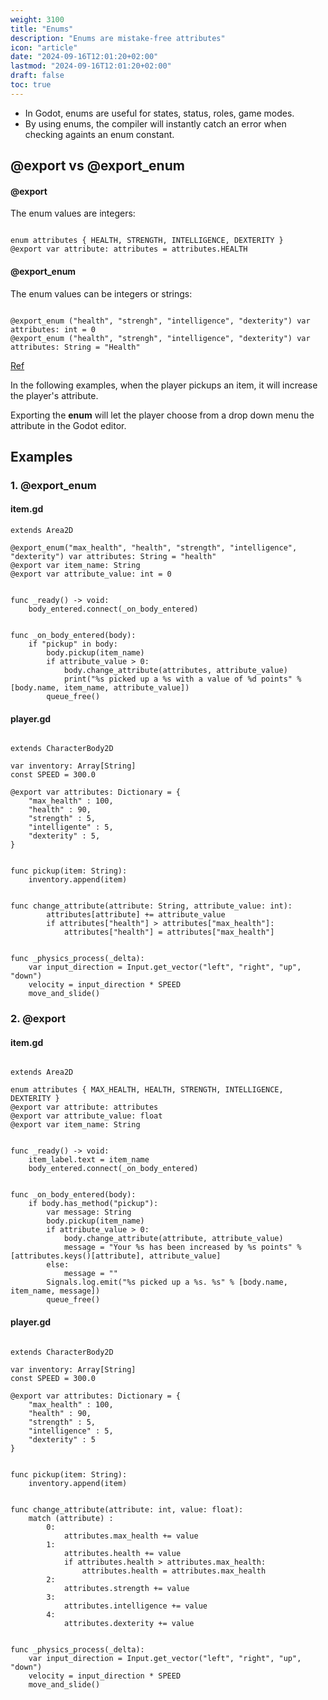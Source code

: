 ```yaml
---
weight: 3100
title: "Enums"
description: "Enums are mistake-free attributes"
icon: "article"
date: "2024-09-16T12:01:20+02:00"
lastmod: "2024-09-16T12:01:20+02:00"
draft: false
toc: true
---
```


- In Godot, enums are useful for states, status, roles, game modes.
- By using enums, the compiler will instantly catch an error when checking againts an enum constant.


## @export vs @export_enum

#### @export

The enum values are integers:

```gdscript

enum attributes { HEALTH, STRENGTH, INTELLIGENCE, DEXTERITY }
@export var attribute: attributes = attributes.HEALTH
```

#### @export_enum

The enum values can be integers or strings:


```gdscript

@export_enum ("health", "strengh", "intelligence", "dexterity") var attributes: int = 0
@export_enum ("health", "strengh", "intelligence", "dexterity") var attributes: String = "Health"
```
[Ref](https://docs.godotengine.org/en/stable/tutorials/scripting/gdscript/gdscript_exports.html#exporting-enums)

In the following examples, when the player pickups an item, it will increase the player's attribute.

Exporting the **enum** will let the player choose from a drop down menu the attribute in the Godot editor.


## Examples

### 1. @export_enum

#### item.gd

```gdscript
extends Area2D

@export_enum("max_health", "health", "strength", "intelligence", "dexterity") var attributes: String = "health"
@export var item_name: String
@export var attribute_value: int = 0


func _ready() -> void:
	body_entered.connect(_on_body_entered)


func _on_body_entered(body):
	if "pickup" in body:
		body.pickup(item_name)
		if attribute_value > 0:
			body.change_attribute(attributes, attribute_value)
			print("%s picked up a %s with a value of %d points" % [body.name, item_name, attribute_value])
		queue_free()
```

#### player.gd

```gdscript

extends CharacterBody2D

var inventory: Array[String]
const SPEED = 300.0

@export var attributes: Dictionary = {
	"max_health" : 100,
	"health" : 90,
	"strength" : 5,
	"intelligente" : 5,
	"dexterity" : 5,
}


func pickup(item: String):
	inventory.append(item)


func change_attribute(attribute: String, attribute_value: int):
		attributes[attribute] += attribute_value
		if attributes["health"] > attributes["max_health"]:
			attributes["health"] = attributes["max_health"]


func _physics_process(_delta):
	var input_direction = Input.get_vector("left", "right", "up", "down")
	velocity = input_direction * SPEED
	move_and_slide()
```

### 2. @export

#### item.gd

```gdscript

extends Area2D

enum attributes { MAX_HEALTH, HEALTH, STRENGTH, INTELLIGENCE, DEXTERITY }
@export var attribute: attributes
@export var attribute_value: float
@export var item_name: String


func _ready() -> void:
	item_label.text = item_name
	body_entered.connect(_on_body_entered)


func _on_body_entered(body):
	if body.has_method("pickup"):
		var message: String
		body.pickup(item_name)
		if attribute_value > 0:
			body.change_attribute(attribute, attribute_value)
			message = "Your %s has been increased by %s points" % [attributes.keys()[attribute], attribute_value]
		else:
			message = ""
		Signals.log.emit("%s picked up a %s. %s" % [body.name, item_name, message])
		queue_free()
```


#### player.gd

```gdscript

extends CharacterBody2D

var inventory: Array[String]
const SPEED = 300.0

@export var attributes: Dictionary = {
	"max_health" : 100,
	"health" : 90,
	"strength" : 5,
	"intelligence" : 5,
	"dexterity" : 5
}


func pickup(item: String):
	inventory.append(item)


func change_attribute(attribute: int, value: float):
	match (attribute) :
		0:
			attributes.max_health += value
		1:
			attributes.health += value
			if attributes.health > attributes.max_health:
				attributes.health = attributes.max_health
		2:
			attributes.strength += value
		3:
			attributes.intelligence += value
		4:
			attributes.dexterity += value


func _physics_process(_delta):
	var input_direction = Input.get_vector("left", "right", "up", "down")
	velocity = input_direction * SPEED
	move_and_slide()
```
